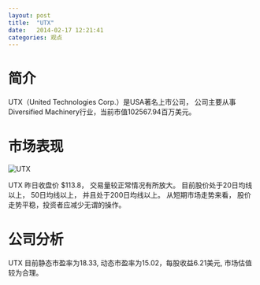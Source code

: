 ```yaml
---
layout: post
title:  "UTX"
date:   2014-02-17 12:21:41
categories: 观点
---
```


# 简介
UTX（United Technologies Corp.）是USA著名上市公司，
公司主要从事Diversified Machinery行业，当前市值102567.94百万美元。

# 市场表现

![UTX](http://finviz.com/chart.ashx?t=UTX&ty=c&ta=1&p=d&s=l)

UTX 昨日收盘价 $113.8，
交易量较正常情况有所放大。
目前股价处于20日均线以上，
50日均线以上，
并且处于200日均线以上。
从短期市场走势来看，
股价走势平稳，投资者应减少无谓的操作。

# 公司分析
UTX 目前静态市盈率为18.33, 动态市盈率为15.02，每股收益6.21美元,
市场估值较为合理。
